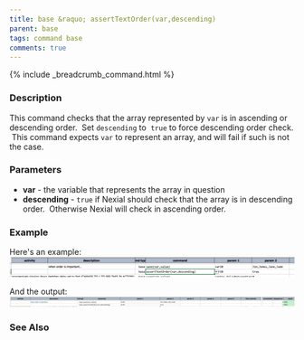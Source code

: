 ```yaml
---
title: base &raquo; assertTextOrder(var,descending)
parent: base
tags: command base
comments: true
---
```

{% include _breadcrumb_command.html %}


### Description
This command checks that the array represented by `var` is in ascending or descending order.  Set `descending` to 
`true` to force descending order check.  This command expects `var` to represent an array, and will fail if such is 
not the case.


### Parameters
- **var** \- the variable that represents the array in question
- **descending** - `true` if Nexial should check that the array is in descending order.  Otherwise Nexial will check 
in ascending order.


### Example
Here's an example:
![script](image/assertTextOrder_01.png)

And the output:
![output](image/assertTextOrder_02.png)


### See Also